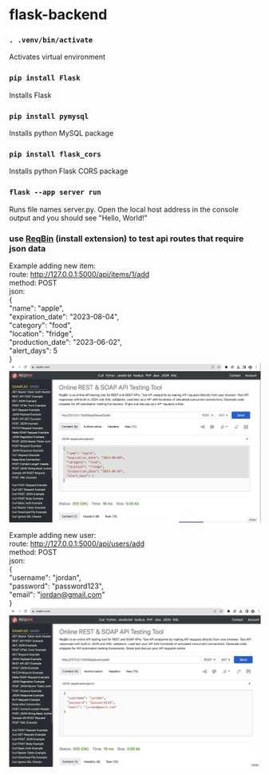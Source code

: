 # flask-backend

### `. .venv/bin/activate`

Activates virtual environment


### `pip install Flask`

Installs Flask


### `pip install pymysql`

Installs python MySQL package

### `pip install flask_cors`

Installs python Flask CORS package


### `flask --app server run`

Runs file names server.py. Open the local host address in the console output and you should see "Hello, World!"


### use [ReqBin](https://reqbin.com/) (install extension) to test api routes that require json data
Example adding new item:\
route: http://127.0.0.1:5000/api/items/1/add \
method: POST\
json:\
{
    \
  "name": "apple", \
  "expiration_date": "2023-08-04", \
  "category": "food", \
  "location": "fridge", \
  "production_date": "2023-06-02", \
  "alert_days": 5 \
}
\
![Add Item Example](images/add_item_example.png)


Example adding new user:\
route: http://127.0.0.1:5000/api/users/add \
method: POST\
json:\
{
    \
  "username": "jordan", \
  "password": "password123", \
  "email": "jordan@gmail.com" \
}
\
![Add User Example](images/add_user_example.png)